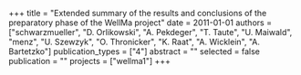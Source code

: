 +++
title = "Extended summary of the results and conclusions of the preparatory phase of the WellMa project"
date = 2011-01-01
authors = ["schwarzmueller", "D. Orlikowski", "A. Pekdeger", "T. Taute", "U. Maiwald", "menz", "U. Szewzyk", "O. Thronicker", "K. Raat", "A. Wicklein", "A. Bartetzko"]
publication_types = ["4"]
abstract = ""
selected = false
publication = ""
projects = ["wellma1"]
+++

